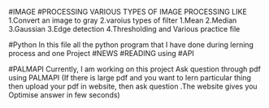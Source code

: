 #IMAGE #PROCESSING
 VARIOUS TYPES OF IMAGE PROCESSING LIKE 
 1.Convert an image to gray
 2.varoius types of filter 
    1.Mean 
    2.Median
    3.Gaussian
3.Edge detection 
4.Thresholding
and Various practice file

#Python
In this file all the python program that I have done during lerning process and
one Project #NEWS #READING using #API 

#PALMAPI 
Currently, I am working on this project 
Ask question through pdf using PALMAPI
 (If there is large pdf and you want to lern particular thing then upload your pdf in website, then ask question .The website  gives you Optimise answer in few seconds)
